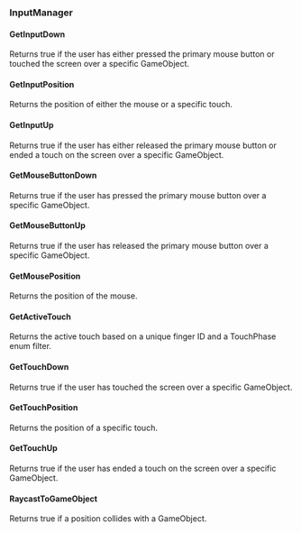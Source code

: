 ### InputManager

#### GetInputDown

Returns true if the user has either pressed the primary mouse button or touched the screen over a specific GameObject.

#### GetInputPosition

Returns the position of either the mouse or a specific touch.

#### GetInputUp

Returns true if the user has either released the primary mouse button or ended a touch on the screen over a specific GameObject.

#### GetMouseButtonDown

Returns true if the user has pressed the primary mouse button over a specific GameObject.

#### GetMouseButtonUp

Returns true if the user has released the primary mouse button over a specific GameObject.

#### GetMousePosition

Returns the position of the mouse.

#### GetActiveTouch

Returns the active touch based on a unique finger ID and a TouchPhase enum filter.

#### GetTouchDown

Returns true if the user has touched the screen over a specific GameObject.

#### GetTouchPosition

Returns the position of a specific touch.

#### GetTouchUp

Returns true if the user has ended a touch on the screen over a specific GameObject.

#### RaycastToGameObject

Returns true if a position collides with a GameObject.
